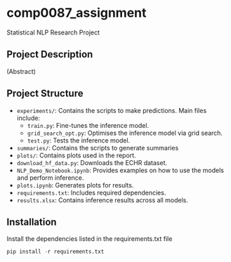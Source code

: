 # comp0087_assignment
Statistical NLP Research Project

## Project Description
(Abstract)

## Project Structure
- `experiments/`: Contains the scripts to make predictions. Main files include:
  - `train.py`: Fine-tunes the inference model.
  - `grid_search_opt.py`: Optimises the inference model via grid search.
  - `test.py`: Tests the inference model.
- `summaries/`: Contains the scripts to generate summaries
- `plots/`: Contains plots used in the report.
- `download_hf_data.py`: Downloads the ECHR dataset.
- `NLP_Demo_Notebook.ipynb`: Provides examples on how to use the models and perform inference.
- `plots.ipynb`: Generates plots for results.
- `requirements.txt`: Includes required dependencies.
- `results.xlsx`: Contains inference results across all models.

## Installation
Install the dependencies listed in the requirements.txt file
```python
pip install -r requirements.txt

